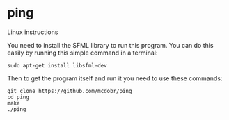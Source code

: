 # ping


Linux instructions

You need to install the SFML library to run this program. You can do this easily by running this simple command in a terminal:

```
sudo apt-get install libsfml-dev
```

Then to get the program itself and run it you need to use these commands:
```
git clone https://github.com/mcdobr/ping
cd ping
make
./ping
```
